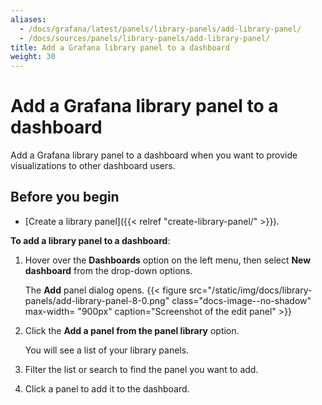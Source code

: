 ```yaml
---
aliases:
  - /docs/grafana/latest/panels/library-panels/add-library-panel/
  - /docs/sources/panels/library-panels/add-library-panel/
title: Add a Grafana library panel to a dashboard
weight: 30
---
```


# Add a Grafana library panel to a dashboard

Add a Grafana library panel to a dashboard when you want to provide visualizations to other dashboard users.

## Before you begin

- [Create a library panel]({{< relref "create-library-panel/" >}}).

**To add a library panel to a dashboard**:

1. Hover over the **Dashboards** option on the left menu, then select **New dashboard** from the drop-down options.

   The **Add** panel dialog opens.
   {{< figure src="/static/img/docs/library-panels/add-library-panel-8-0.png" class="docs-image--no-shadow" max-width= "900px" caption="Screenshot of the edit panel" >}}

1. Click the **Add a panel from the panel library** option.

   You will see a list of your library panels.

1. Filter the list or search to find the panel you want to add.
1. Click a panel to add it to the dashboard.
